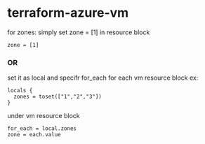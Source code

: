 # terraform-azure-vm

for zones:
simply set zone = [1] in resource block 
```
zone = [1]
```
### OR
set it as local and specifr for_each for each vm resource block 
ex: 
```
locals {
  zones = toset(["1","2","3"])
}
```
under vm resource block 
```
for_each = local.zones
zone = each.value
```

